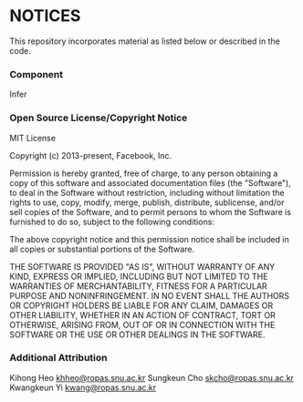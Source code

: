 # NOTICES

This repository incorporates material as listed below or described in the code.

### Component
Infer

### Open Source License/Copyright Notice
MIT License

Copyright (c) 2013-present, Facebook, Inc.

Permission is hereby granted, free of charge, to any person obtaining a copy
of this software and associated documentation files (the "Software"), to deal
in the Software without restriction, including without limitation the rights
to use, copy, modify, merge, publish, distribute, sublicense, and/or sell
copies of the Software, and to permit persons to whom the Software is
furnished to do so, subject to the following conditions:

The above copyright notice and this permission notice shall be included in all
copies or substantial portions of the Software.

THE SOFTWARE IS PROVIDED "AS IS", WITHOUT WARRANTY OF ANY KIND, EXPRESS OR
IMPLIED, INCLUDING BUT NOT LIMITED TO THE WARRANTIES OF MERCHANTABILITY,
FITNESS FOR A PARTICULAR PURPOSE AND NONINFRINGEMENT. IN NO EVENT SHALL THE
AUTHORS OR COPYRIGHT HOLDERS BE LIABLE FOR ANY CLAIM, DAMAGES OR OTHER
LIABILITY, WHETHER IN AN ACTION OF CONTRACT, TORT OR OTHERWISE, ARISING FROM,
OUT OF OR IN CONNECTION WITH THE SOFTWARE OR THE USE OR OTHER DEALINGS IN THE
SOFTWARE.

### Additional Attribution
Kihong Heo <khheo@ropas.snu.ac.kr>
Sungkeun Cho <skcho@ropas.snu.ac.kr>
Kwangkeun Yi <kwang@ropas.snu.ac.kr>
